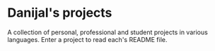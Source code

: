 # Danijal's projects
A collection of personal, professional and student projects in various languages. Enter a project to read each's README file.
